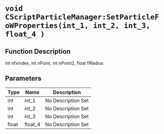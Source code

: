 # `void CScriptParticleManager:SetParticleFoWProperties(int_1, int_2, int_3, float_4 )`
## Function Description
int nfxindex, int nPoint, int nPoint2, float flRadius
## Parameters
Type|Name|Description
--|--|--
int|int_1|No Description Set
int|int_2|No Description Set
int|int_3|No Description Set
float|float_4|No Description Set
